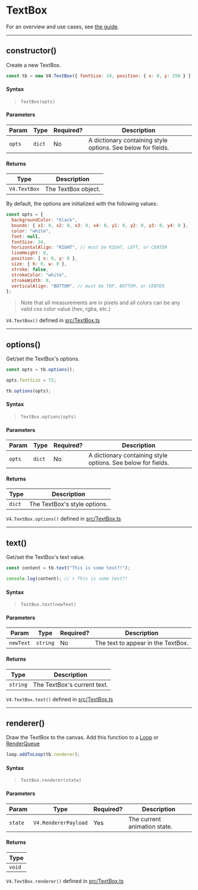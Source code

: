 # TextBox

For an overview and use cases, see [the guide](/guide/text.md?id=the-text-box).
<hr>

## constructor()

Create a new TextBox.

```js
const tb = new V4.TextBox({ fontSize: 24, position: { x: 0, y: 250 } });
```

#### Syntax 

> `TextBox(opts)`

#### Parameters

| Param | Type  | Required?  | Description  |  
|-------|-------|------------|--------------|
| `opts`  |  `dict`| No  | A dictionary containing style options. See below for fields. | 

#### Returns

| Type  | Description | 
|-------| -------- |
|  `V4.TextBox` | The TextBox object. |


By default, the options are initialized with the following values:

```js
const opts = {
  backgroundColor: "black",
  bounds: { x1: 0, x2: 0, x3: 0, x4: 0, y1: 0, y2: 0, y3: 0, y4: 0 },
  color: "white",
  font: null,
  fontSize: 24,
  horizontalAlign: "RIGHT", // must be RIGHT, LEFT, or CENTER
  lineHeight: 8,
  position: { x: 0, y: 0 },
  size: { h: 0, w: 0 },
  stroke: false,
  strokeColor: "white",
  strokeWidth: 0,
  verticalAlign: "BOTTOM", // must be TOP, BOTTOM, or CENTER
};
```

> Note that all measurements are in pixels and all colors can be any valid css color value (hex, rgba, etc.)

`V4.TextBox()` defined in [src/TextBox.ts](https://github.com/rainflame/V4.js/blob/master/src/TextBox.ts)
<hr>

## options()

Get/set the TextBox's options.

```js
const opts = tb.options();

opts.fontSize = 72;

tb.options(opts);
```

#### Syntax 

> `TextBox.options(opts)`

#### Parameters

| Param | Type  | Required?  | Description  |  
|-------|-------|------------|--------------|
| `opts`  |  `dict`| No  | A dictionary containing style options. See below for fields. | 

#### Returns

| Type  | Description | 
|-------| -------- |
|  `dict` | The TextBox's style options. |


`V4.TextBox.options()` defined in [src/TextBox.ts](https://github.com/rainflame/V4.js/blob/master/src/TextBox.ts)
<hr>

## text()

Get/set the TextBox's text value.

```js
const content = tb.text("This is some text?!");

console.log(content); // > This is some text?!
```
#### Syntax 

> `TextBox.text(newText)`

#### Parameters

| Param | Type  | Required?  | Description  |  
|-------|-------|------------|--------------|
| `newText`  |  `string`| No  | The text to appear in the TextBox. | 

#### Returns

| Type  | Description | 
|-------| -------- |
|  `string` | The TextBox's current text. |

`V4.TextBox.text()` defined in [src/TextBox.ts](https://github.com/rainflame/V4.js/blob/master/src/TextBox.ts)
<hr>

## renderer()

Draw the TextBox to the canvas. Add this function to a [Loop](/reference/loop.md) or [RenderQueue](/reference/render-queue.md)

```js
loop.addToLoop(tb.renderer);
```

#### Syntax 

> `TextBox.renderer(state)`

#### Parameters

| Param | Type  | Required?  | Description  |  
|-------|-------|------------|--------------|
| `state`  |  `V4.RendererPayload`| Yes  | The current animation state. | 

#### Returns

| Type  | 
|-------|
|  `void` | 

`V4.TextBox.renderer()` defined in [src/TextBox.ts](https://github.com/rainflame/V4.js/blob/master/src/TextBox.ts)
